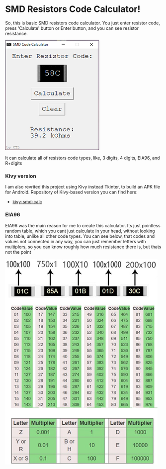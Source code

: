 <h1><b>SMD Resistors Code Calculator!</b></h1>
  So, this is basic SMD resistors code calculator. You just enter resistor code, press 'Calculate' button or Enter button, and you can see resistor resistance.

![alt tag](https://raw.githubusercontent.com/so1der/smd-resistors-calc/main/images/example.png "ScreenShot of the programm")​

It can calculate all of resistors code types, like, 3 digits, 4 digits, EIA96, and R+digits

<h3>Kivy version</h3>
I am also revrited this project using Kivy instead Tkinter, to build an APK file for Android. Repository of Kivy-based version you can find here:

- [kivy-smd-calc](https://github.com/so1der/kivy-smd-calc)


<h3>EIA96</h3>

  EIA96 was the main reason for me to create this calculator. Its just pointless random table, which you cant just calculate in your head, without looking into table, unlike all other code types. You can see below, that codes and values not connected in any way, you can just remember letters with multiplers, so you can know roughly how much resistance there is, but thats not the point
  
![alt tag](https://raw.githubusercontent.com/so1der/smd-resistors-calc/main/images/EIA96.jpg "EIA96 table")​

